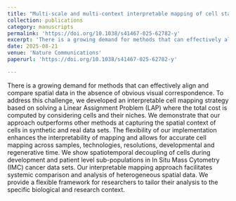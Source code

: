 ```yaml
---
title: "Multi-scale and multi-context interpretable mapping of cell states across heterogenous spatial samples."
collection: publications
category: manuscripts
permalink: 'https://doi.org/10.1038/s41467-025-62782-y'
excerpt: 'There is a growing demand for methods that can effectively align and compare spatial data in the absence of obvious visual correspondence. To address this challenge, we developed an interpretable cell mapping strategy by considering spatial context at various scales.'
date: 2025-08-21
venue: 'Nature Communications'
paperurl: 'https://doi.org/10.1038/s41467-025-62782-y'

---
```



There is a growing demand for methods that can effectively align and compare spatial data in the absence of obvious visual correspondence. To address this challenge, we developed an interpretable cell mapping strategy based on solving a Linear Assignment Problem (LAP) where the total cost is computed by considering cells and their niches. We demonstrate that our approach outperforms other methods at capturing the spatial context of cells in synthetic and real data sets. The flexibility of our implementation enhances the interpretability of mapping and allows for accurate cell mapping across samples, technologies, resolutions, developmental and regenerative time. We show spatiotemporal decoupling of cells during development and patient level sub-populations in In Situ Mass Cytometry (IMC) cancer data sets. Our interpretable mapping approach facilitates systemic comparison and analysis of heterogeneous spatial data. We provide a flexible framework for researchers to tailor their analysis to the specific biological and research context.
